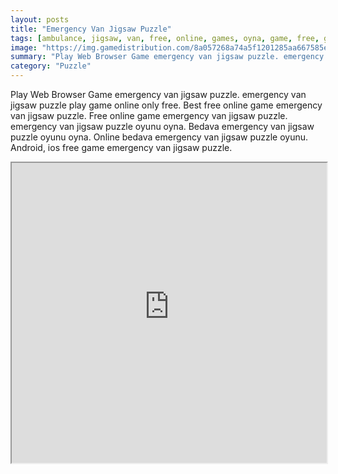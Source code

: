 ```yaml
---
layout: posts
title: "Emergency Van Jigsaw Puzzle"
tags: [ambulance, jigsaw, van, free, online, games, oyna, game, free, games, play, play, games]
image: "https://img.gamedistribution.com/8a057268a74a5f1201285aa667585e15.jpg"
summary: "Play Web Browser Game emergency van jigsaw puzzle. emergency van jigsaw puzzle play game online only free. Best free online game emergency van jigsaw puzzle. Free online game emergency van jigsaw puzzle. emergency van jigsaw puzzle oyunu oyna. Bedava emergency van jigsaw puzzle oyunu oyna. Online bedava emergency van jigsaw puzzle oyunu. Android, ios free game emergency van jigsaw puzzle."
category: "Puzzle"
---
```


Play Web Browser Game emergency van jigsaw puzzle. emergency van jigsaw puzzle play game online only free. Best free online game emergency van jigsaw puzzle. Free online game emergency van jigsaw puzzle. emergency van jigsaw puzzle oyunu oyna. Bedava emergency van jigsaw puzzle oyunu oyna. Online bedava emergency van jigsaw puzzle oyunu. Android, ios free game emergency van jigsaw puzzle.

<iframe width="100%" height="480px;" src="https://flash.gamedistribution.com?game=8a057268a74a5f1201285aa667585e15"></iframe>